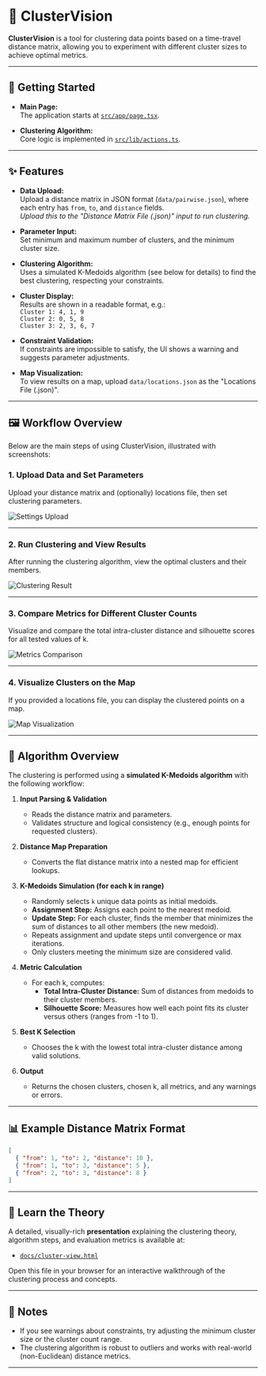 # 🚀 ClusterVision

**ClusterVision** is a tool for clustering data points based on a time-travel distance matrix, allowing you to experiment with different cluster sizes to achieve optimal metrics.

---

## 📂 Getting Started

- **Main Page:**  
  The application starts at [`src/app/page.tsx`](src/app/page.tsx).

- **Clustering Algorithm:**  
  Core logic is implemented in [`src/lib/actions.ts`](src/lib/actions.ts).

---

## ✨ Features

- **Data Upload:**  
  Upload a distance matrix in JSON format (`data/pairwise.json`), where each entry has `from`, `to`, and `distance` fields.  
  _Upload this to the "Distance Matrix File (.json)" input to run clustering._

- **Parameter Input:**  
  Set minimum and maximum number of clusters, and the minimum cluster size.

- **Clustering Algorithm:**  
  Uses a simulated K-Medoids algorithm (see below for details) to find the best clustering, respecting your constraints.

- **Cluster Display:**  
  Results are shown in a readable format, e.g.:  
  `Cluster 1: 4, 1, 9`  
  `Cluster 2: 0, 5, 8`  
  `Cluster 3: 2, 3, 6, 7`

- **Constraint Validation:**  
  If constraints are impossible to satisfy, the UI shows a warning and suggests parameter adjustments.

- **Map Visualization:**  
  To view results on a map, upload `data/locations.json` as the "Locations File (.json)".

---

## 🖼️ Workflow Overview

Below are the main steps of using ClusterVision, illustrated with screenshots:

### 1. Upload Data and Set Parameters

Upload your distance matrix and (optionally) locations file, then set clustering parameters.

![Settings Upload](docs/settings-upload.png)

---

### 2. Run Clustering and View Results

After running the clustering algorithm, view the optimal clusters and their members.

![Clustering Result](docs/clustering-result.png)

---

### 3. Compare Metrics for Different Cluster Counts

Visualize and compare the total intra-cluster distance and silhouette scores for all tested values of k.

![Metrics Comparison](docs/metrics-comparison.png)

---

### 4. Visualize Clusters on the Map

If you provided a locations file, you can display the clustered points on a map.

![Map Visualization](docs/map.png)

---

## 🧠 Algorithm Overview

The clustering is performed using a **simulated K-Medoids algorithm** with the following workflow:

1. **Input Parsing & Validation**
   - Reads the distance matrix and parameters.
   - Validates structure and logical consistency (e.g., enough points for requested clusters).

2. **Distance Map Preparation**
   - Converts the flat distance matrix into a nested map for efficient lookups.

3. **K-Medoids Simulation (for each k in range)**
   - Randomly selects `k` unique data points as initial medoids.
   - **Assignment Step:** Assigns each point to the nearest medoid.
   - **Update Step:** For each cluster, finds the member that minimizes the sum of distances to all other members (the new medoid).
   - Repeats assignment and update steps until convergence or max iterations.
   - Only clusters meeting the minimum size are considered valid.

4. **Metric Calculation**
   - For each k, computes:
     - **Total Intra-Cluster Distance:** Sum of distances from medoids to their cluster members.
     - **Silhouette Score:** Measures how well each point fits its cluster versus others (ranges from -1 to 1).

5. **Best K Selection**
   - Chooses the k with the lowest total intra-cluster distance among valid solutions.

6. **Output**
   - Returns the chosen clusters, chosen k, all metrics, and any warnings or errors.

---

## 📊 Example Distance Matrix Format

```json
[
  { "from": 1, "to": 2, "distance": 10 },
  { "from": 1, "to": 3, "distance": 5 },
  { "from": 2, "to": 3, "distance": 8 }
]
```

---

## 📖 Learn the Theory

A detailed, visually-rich **presentation** explaining the clustering theory, algorithm steps, and evaluation metrics is available at:

- [`docs/cluster-view.html`](docs/cluster-view.html)

Open this file in your browser for an interactive walkthrough of the clustering process and concepts.

---

## 📝 Notes

- If you see warnings about constraints, try adjusting the minimum cluster size or the cluster count range.
- The clustering algorithm is robust to outliers and works with real-world (non-Euclidean) distance metrics.

---